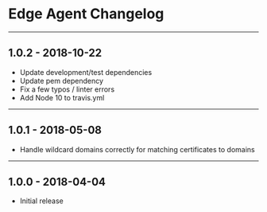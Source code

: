 # Edge Agent Changelog

***

## 1.0.2 - 2018-10-22

- Update development/test dependencies
- Update pem dependency
- Fix a few typos / linter errors
- Add Node 10 to travis.yml

***

## 1.0.1 - 2018-05-08

- Handle wildcard domains correctly for matching certificates to domains

***

## 1.0.0 - 2018-04-04

- Initial release